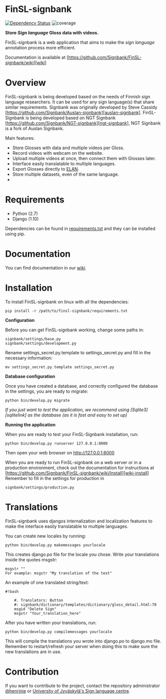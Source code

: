 # FinSL-signbank

[![Dependency Status](https://www.versioneye.com/user/projects/583fd43dc68b120012d0f5e1/badge.svg?style=flat-square)](https://www.versioneye.com/user/projects/583fd43dc68b120012d0f5e1)
![coverage](https://rawgit.com/Signbank/FinSL-signbank/master/coverage.svg)



**Store *Sign language* Gloss data with videos.**

FinSL-signbank is a web application that aims to make the *sign language* annotation process more efficient.

Documentation is available at [https://github.com/Signbank/FinSL-signbank/wiki][wiki]

# Overview

FinSL-signbank is being developed based on the needs of Finnish sign language researchers. It can be used for any sign language(s) that share similar requirements.
Signbank was originally developed by Steve Cassidy [https://github.com/Signbank/Auslan-signbank][auslan-signbank]. FinSL-Signbank is being developed based on NGT Signbank [https://github.com/Signbank/NGT-signbank][ngt-signbank], NGT Signbank is a fork of Auslan Signbank.

Main features:
* Store Glosses with data and multiple videos per Gloss.
* Record videos with webcam on the website.
* Upload multiple videos at once, then connect them with Glosses later.
* Interface easily translatable to multiple languages.
* Export Glosses directly to [ELAN][elan-link].
* Store multiple datasets, even of the same language.
*

# Requirements

* Python (2.7)
* Django (1.10)

Dependencies can be found in [requirements.txt][requirements.txt] and they can be installed using pip.

# Documentation

You can find documentation in our [wiki][wiki].

# Installation

To install FinSL-signbank on linux with all the dependencies:

    pip install -r /path/to/finsl-signbank/requirements.txt

**Configuration**

Before you can get FinSL-signbank working, change some paths in:

    signbank/settings/base.py
    signbank/settings/development.py

Rename settings_secret.py.template to settings_secret.py and fill in the necessary information:

    mv settings_secret.py.template settings_secret.py

**Database configuration**

Once you have created a database, and correctly configured the database in the settings, you are ready to migrate:

    python bin/develop.py migrate

*If you just want to test the application, we recommend using [Sqlite3][sqlitelink] as the database (as it is fast and easy to set up)*

**Running the application**

When you are ready to test your FinSL-Signbank installation, run:

    python bin/develop.py runserver 127.0.0.1:8000

Then open your web browser on http://127.0.0.1:8000

When you are ready to run FinSL-signbank on a web server or in a production environment, check out the documentation for instructions at [https://github.com/Signbank/FinSL-signbank/wiki/Install][wiki-install]
Remember to fill in the settings for production in
    
    signbank/settings/production.py

# Translations

FinSL-signbank uses djangos internalization and localization features to make the interface easily translatable to multiple languages.

You can create new locales by running:

    python bin/develop.py makemessages yourlocale

This creates django.po file for the locale you chose. Write your translations inside the quotes msgstr:

    msgstr ""
    For example: msgstr "My translation of the text"

An example of one translated string/text:

```
#!bash

    #. Translators: Button
    #: signbank/dictionary/templates/dictionary/gloss_detail.html:78
    msgid "Delete Sign"
    msgstr "Your_translation_here"

```

After you have written your translations, run:

    python bin/develop.py compilemessages yourlocale

This will compile the translations you wrote into django.po to django.mo file.
Remember to restart/refresh your server when doing this to make sure the new translations are in use.

# Contribution

If you want to contribute to the project, contact the repository administrator [@henrinie][admin] or [University of Jyväskylä's Sign language centre][vkk-english].

[requirements.txt]: https://github.com/Signbank/FinSL-signbank/blob/master/requirements.txt
[vkk-english]: http://viittomakielenkeskus.jyu.fi/inenglish.html
[wiki]: https://github.com/Signbank/FinSL-signbank/wiki
[wiki-install]: https://github.com/Signbank/FinSL-signbank/wiki/Install
[auslan-signbank]: https://github.com/Signbank/Auslan-signbank
[ngt-signbank]: https://github.com/Signbank/NGT-signbank
[elan-link]: https://tla.mpi.nl/tools/tla-tools/elan/
[sqlite-link]: https://www.sqlite.org/
[admin]: https://github.com/henrinie
